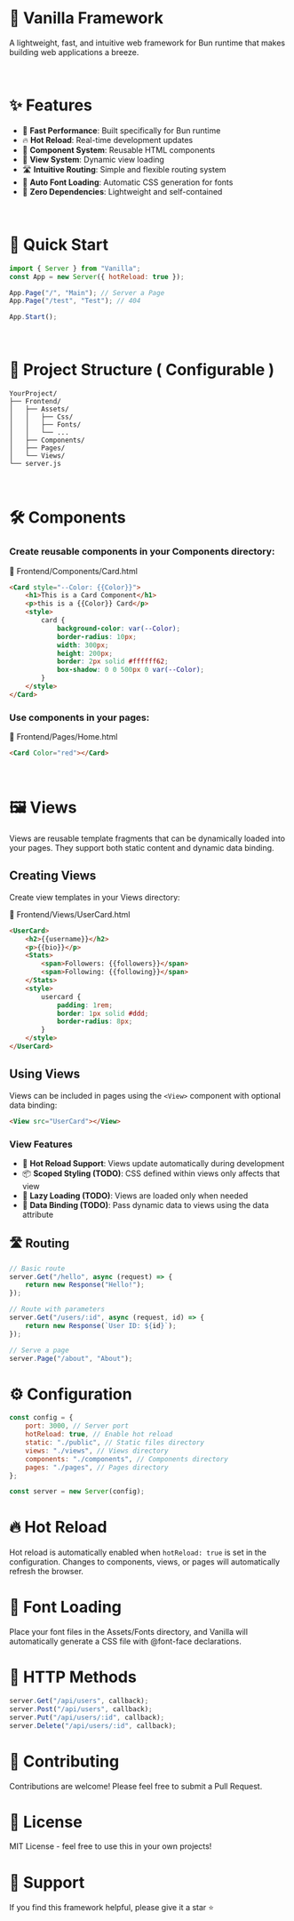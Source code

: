 # 🍦 Vanilla Framework

A lightweight, fast, and intuitive web framework for Bun runtime that makes
building web applications a breeze.

<br>

# ✨ Features

- 🚀 **Fast Performance**: Built specifically for Bun runtime
- 🔥 **Hot Reload**: Real-time development updates
- 🧩 **Component System**: Reusable HTML components
- 📄 **View System**: Dynamic view loading
- 🛣️ **Intuitive Routing**: Simple and flexible routing system
- 🎨 **Auto Font Loading**: Automatic CSS generation for fonts
- 🔌 **Zero Dependencies**: Lightweight and self-contained

<br>

# 🚀 Quick Start

```javascript
import { Server } from "Vanilla";
const App = new Server({ hotReload: true });

App.Page("/", "Main"); // Server a Page
App.Page("/test", "Test"); // 404

App.Start();
```

<br>

# 📁 Project Structure ( Configurable )

```
YourProject/
├── Frontend/
│   ├── Assets/
│   │   ├── Css/
│   │   ├── Fonts/
│   │   └── ...
│   ├── Components/
│   ├── Pages/
│   └── Views/
└── server.js
```

<br>

# 🛠️ Components

### Create reusable components in your Components directory:

📂 Frontend/Components/Card.html

```html
<Card style="--Color: {{Color}}">
    <h1>This is a Card Component</h1>
    <p>this is a {{Color}} Card</p>
    <style>
        card {
            background-color: var(--Color);
            border-radius: 10px;
            width: 300px;
            height: 200px;
            border: 2px solid #ffffff62;
            box-shadow: 0 0 500px 0 var(--Color);
        }
    </style>
</Card>
```

### Use components in your pages:

📂 Frontend/Pages/Home.html

```html
<Card Color="red"></Card>
```

<br>

# 🖼️ Views

Views are reusable template fragments that can be dynamically loaded into your
pages. They support both static content and dynamic data binding.

## Creating Views

Create view templates in your Views directory:

📂 Frontend/Views/UserCard.html

```html
<UserCard>
    <h2>{{username}}</h2>
    <p>{{bio}}</p>
    <Stats>
        <span>Followers: {{followers}}</span>
        <span>Following: {{following}}</span>
    </Stats>
    <style>
        usercard {
            padding: 1rem;
            border: 1px solid #ddd;
            border-radius: 8px;
        }
    </style>
</UserCard>
```

## Using Views

Views can be included in pages using the `<View>` component with optional data
binding:

```html
<View src="UserCard"></View>
```

### View Features

- 🔄 **Hot Reload Support**: Views update automatically during development
- 📦 **Scoped Styling (TODO)**: CSS defined within views only affects that view
- 🎯 **Lazy Loading (TODO)**: Views are loaded only when needed
- 🔌 **Data Binding (TODO)**: Pass dynamic data to views using the data
  attribute

## 🛣️ Routing

```javascript
// Basic route
server.Get("/hello", async (request) => {
    return new Response("Hello!");
});

// Route with parameters
server.Get("/users/:id", async (request, id) => {
    return new Response(`User ID: ${id}`);
});

// Serve a page
server.Page("/about", "About");
```

# ⚙️ Configuration

```javascript
const config = {
    port: 3000, // Server port
    hotReload: true, // Enable hot reload
    static: "./public", // Static files directory
    views: "./views", // Views directory
    components: "./components", // Components directory
    pages: "./pages", // Pages directory
};

const server = new Server(config);
```

# 🔥 Hot Reload

Hot reload is automatically enabled when `hotReload: true` is set in the
configuration. Changes to components, views, or pages will automatically refresh
the browser.

# 🎨 Font Loading

Place your font files in the Assets/Fonts directory, and Vanilla will
automatically generate a CSS file with @font-face declarations.

# 📝 HTTP Methods

```javascript
server.Get("/api/users", callback);
server.Post("/api/users", callback);
server.Put("/api/users/:id", callback);
server.Delete("/api/users/:id", callback);
```

# 🤝 Contributing

Contributions are welcome! Please feel free to submit a Pull Request.

# 📄 License

MIT License - feel free to use this in your own projects!

# 🙏 Support

If you find this framework helpful, please give it a star ⭐️
